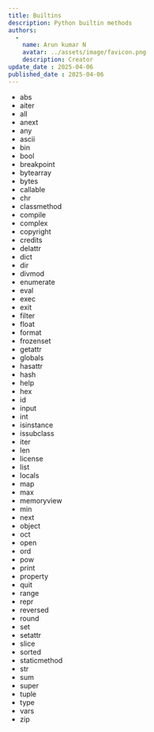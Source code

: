 ```yaml
---
title: Builtins
description: Python builtin methods
authors:
  -
    name: Arun kumar N
    avatar: ../assets/image/favicon.png
    description: Creator
update_date : 2025-04-06
published_date : 2025-04-06
---
```



- abs
- aiter
- all
- anext
- any
- ascii
- bin
- bool
- breakpoint
- bytearray
- bytes
- callable
- chr
- classmethod
- compile
- complex
- copyright
- credits
- delattr
- dict
- dir
- divmod
- enumerate
- eval
- exec
- exit
- filter
- float
- format
- frozenset
- getattr
- globals
- hasattr
- hash
- help
- hex
- id
- input
- int
- isinstance
- issubclass
- iter
- len
- license
- list
- locals
- map
- max
- memoryview
- min
- next
- object
- oct
- open
- ord
- pow
- print
- property
- quit
- range
- repr
- reversed
- round
- set
- setattr
- slice
- sorted
- staticmethod
- str
- sum
- super
- tuple
- type
- vars
- zip